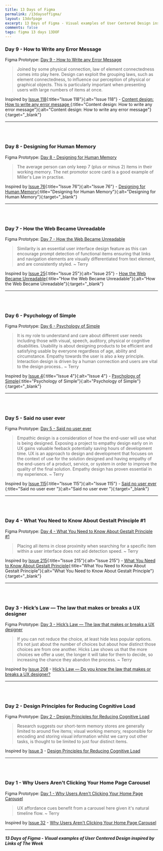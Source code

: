 ```yaml
---
title: 13 Days of Figma
permalink: /13daysoffigma/
layout: 13dofpage
excerpt: 13 Days of Figma - Visual examples of User Centered Design insipred by Links of The Week articles
comments: false
tags: figma 13 days 13DOF
---
```

### Day 9 - How to Write any Error Message
Figma Prototype: <a href="/13-days-of-figma-day-9-how-to-write-any-error-message/" title="Day 9 - How to Write any Error Message" alt="Day 9 - How to Write any Error Message">Day 9 - How to Write any Error Message</a>

> Joined by some physical connection, law of element connectedness comes into play here. Design can exploit the grouping laws, such as element connectedness, to influence our perception of physical or graphical objects. This is particularly important when presenting users with large numbers of items at once.

Inspired by [Issue 118](/issue-118-17-august-2018-dashboard-design-don-norman-errors/){:title="Issue 118"}{:alt="Issue 118"} - [Content design: How to write any error message
](https://medium.com/deliveroo-design/how-to-write-any-error-message-7a3348cce594){:title="Content design: How to write any error message"}{:alt="Content design: How to write any error message"}{:target="_blank"}

---

<br><br>

### Day 8 - Designing for Human Memory
Figma Prototype: <a href="/13-days-of-figma-day-8-designing-for-human-memory/" title="Day 8 - Designing for Human Memory" alt="Day 8 - Designing for Human Memory">Day 8 - Designing for Human Memory</a>

> The average person can only keep 7 (plus or minus 2) items in their working memory. The net promotor score card is a good example of Miller's Law in practise.

Inspired by [Issue 76](/issue-76-27-october-2017-artwork-halloween-human-memory/){:title="Issue 76"}{:alt="Issue 76"} - [Designing for Human Memory](https://uxplanet.org/designing-for-human-memory-a2cdc0b6a75a){:title="Designing for Human Memory"}{:alt="Designing for Human Memory"}{:target="_blank"}

---

<br><br>

### Day 7 - How the Web Became Unreadable
Figma Prototype: <a href="/13-days-of-figma-day-7-how-the-web-became-unreadable/" title="Day 7 - How the Web Became Unreadable" alt="Day 7 - PHow the Web Became Unreadable">Day 7 - How the Web Became Unreadable</a>

> Similarity is an essential user interface design feature as this can encourage prompt detection of functional items ensuring that links and navigation elements are visually differentiated from text element, and are consistently styled. ~ Terry

Inspired by [Issue 25](/issue-25-27-october-2016-design-freebies-icons/){:title="Issue 25"}{:alt="Issue 25"} - [How the Web Became Unreadable](https://www.wired.com/2016/10/how-the-web-became-unreadable){:title="How the Web Became Unreadable"}{:alt="How the Web Became Unreadable"}{:target="_blank"}

---

<br><br>

### Day 6 - Psychology of Simple
Figma Prototype: <a href="/13-days-of-figma-day-6-psychology-of-simple/" title="Day 6 - Psychology of Simple" alt="Day 6 - Psychology of Simple">Day 6 - Psychology of Simple</a>

> It is my role to understand and care about different user needs including those with visual, speech, auditory, physical or cognitive disabilities. Usability is about designing products to be efficient and satisfying usable by everyone regardless of age, ability and circumstance. Empathy towards the user is also a key principle. Interaction design is driven by a human connection and users are vital to the design process.. ~ Terry

Inspired by [Issue 4](/issue-4-10-march-2016/){:title="Issue 4"}{:alt="Issue 4"} - [Psychology of Simple](https://thenextweb.com/dd/2015/05/31/the-psychology-of-simple/){:title="Psychology of Simple"}{:alt="Psychology of Simple"}{:target="_blank"}

---

<br><br>
### Day 5 - Said no user ever
Figma Prototype: <a href="/13-days-of-figma-day-5-said-no-user-ever/" title="Day 5 - Said no user ever" alt="Day 5 - Said no user ever">Day 5 - Said no user ever</a>

> Empathic design is a consideration of how the end-user will use what is being designed. Exposing a project to empathy design early on in UX gains valuable feeback potentially saving hours of development time. UX is an approach to design and development that focuses on the context of use for the solution designed and having empathy of the end-users of a product, service, or system in order to improve the quality of the final solution. Empathy design has proven essential in my experience. ~ Terry

Inspired by [Issue 115](/issue-115-27-july-2018-geocities-search-y2k-misinformation/){:title="Issue 115"}{:alt="Issue 115"} - [Said no user ever ](https://uxplanet.org/what-you-need-to-know-about-gestalt-principle-c440f5d7fc1d){:title="Said no user ever "}{:alt="Said no user ever "}{:target="_blank"}

---

<br><br>

### Day 4 - What You Need to Know About Gestalt Principle #1

Figma Prototype: <a href="/13-days-of-figma-day-4-what-you-need-to-know-about-gestalt-principle-1/" title="Day 4 - What You Need to Know About Gestalt Principle #1" alt="Day 4 - What You Need to Know About Gestalt Principle #1">Day 4 - What You Need to Know About Gestalt Principle #1</a>

> Placing all items in close proximity when searching for a specific item within a user interface does not aid detection speed. ~ Terry

Inspired by [Issue 215](/issue-215-19-june-2020-gestalt-typography-ux-seo-analytics/){:title="Issue 215"}{:alt="Issue 215"} - [What You Need to Know About Gestalt Principle](https://uxplanet.org/what-you-need-to-know-about-gestalt-principle-c440f5d7fc1d){:title="What You Need to Know About Gestalt Principle"}{:alt="What You Need to Know About Gestalt Principle"}{:target="_blank"}

---

<br><br>

### Day 3 - Hick’s Law — The law that makes or breaks a UX designer

Figma Prototype: <a href="/13-days-of-figma-day-3-hick-s-law-the-law-that-makes-or-breaks-a-ux-designer/" title="Day 3 - Hick’s Law — The law that makes or breaks a UX designer" alt="Day 3 - Hick’s Law — The law that makes or breaks a UX designer">Day 3 - Hick’s Law — The law that makes or breaks a UX designer</a>

> If you can not reduce the choice, at least hide less popular options. It’s not just about the number of choices but about how distinct those choices are from one another. Hicks Law shows us that the more choices we offer a user, the longer it will take for them to decide, so increasing the chance they abandon the process. ~ Terry

Inspired by <a href="/issue-208-1-may-2020-times-new-arial-typography-fonts-hicks-law-ux-ucd-ghibli-beastie-boys/" alt="Issue 208" title="Issue 208">Issue 208</a> - <a href="https://uxdesign.cc/do-you-know-the-law-that-makes-or-breaks-a-ux-designer-hicks-law-6f2651400663" title="Hick’s Law — Do you know the law that makes or breaks a UX designer?" alt="Hick’s Law — Do you know the law that makes or breaks a UX designer?" target="_blank">Hick’s Law — Do you know the law that makes or breaks a UX designer?</a>

---

<br><br>

### Day 2 - Design Principles for Reducing Cognitive Load

Figma Prototype: <a href="/13-days-of-figma-day-2-design-principles-for-reducing-cognitive-load/" title="Day 2 - Design Principles for Reducing Cognitive Load" alt="Day 2 - Design Principles for Reducing Cognitive Load">Day 2 - Design Principles for Reducing Cognitive Load</a>

> Research suggests our short-term memory stores are generally limited to around five items; visual working memory, responsible for encoding and storing visual information whilst we carry out other tasks, is thought to be limited to just four distinct items.

Inspired by <a href="/issue-3-3-march-2016/" alt="Issue 3" title="Issue 3">Issue 3</a> - <a href="https://jonyablonski.com/articles/2015/design-principles-for-reducing-cognitive-load/" title="Design Principles for Reducing Cognitive Load" alt="Design Principles for Reducing Cognitive Load" target="_blank">Design Principles for Reducing Cognitive Load</a>

---

<br><br>

### Day 1 - Why Users Aren't Clicking Your Home Page Carousel

Figma Prototype: <a href="/13-days-of-figma-day-1-why-users-arent-clicking-your-home-page-carousel/" title="Day 1 - Why Users Aren't Clicking Your Home Page Carousel" alt="Day 1 - Why Users Aren't Clicking Your Home Page Carousel">Day 1 - Why Users Aren't Clicking Your Home Page Carousel</a>

> UX affordance cues benefit from a carousel here given it's natural timeline flow. ~ Terry

Inspired by <a href="/issue-32-15-december-2016-svg-ux-widget-grid/" alt="Issue 32" title="Issue 32">Issue 32</a> -  <a href="https://uxmovement.com/navigation/why-users-arent-clicking-your-home-page-carousel/" title="Why Users Aren't Clicking Your Home Page Carousel" alt="Why Users Aren't Clicking Your Home Page Carousel" target="_blank">Why Users Aren't Clicking Your Home Page Carousel</a>

---

##### 13 Days of Figma - Visual examples of User Centered Design inspired by Links of The Week